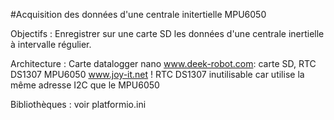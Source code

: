 #Acquisition des données d'une centrale initertielle MPU6050

Objectifs :
  Enregistrer sur une carte SD les données d'une centrale inertielle à intervalle régulier.
  
Architecture :
  Carte datalogger nano www.deek-robot.com: carte SD, RTC DS1307
  MPU6050 www.joy-it.net
  ! RTC DS1307 inutilisable car utilise la même adresse I2C que le MPU6050 

Bibliothèques : voir platformio.ini
